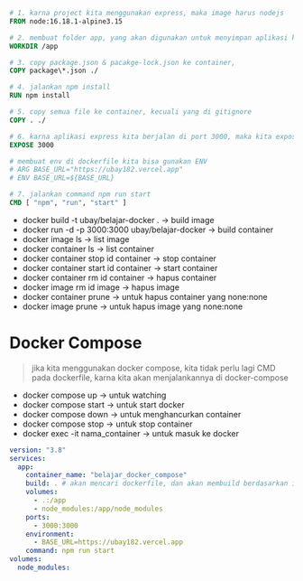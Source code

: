 ```Dockerfile
# 1. karna project kita menggunakan express, maka image harus nodejs
FROM node:16.18.1-alpine3.15

# 2. membuat folder app, yang akan digunakan untuk menyimpan aplikasi kita
WORKDIR /app

# 3. copy package.json & pacakge-lock.json ke container,
COPY package\*.json ./

# 4. jalankan npm install
RUN npm install

# 5. copy semua file ke container, kecuali yang di gitignore
COPY . ./

# 6. karna aplikasi express kita berjalan di port 3000, maka kita expose di dockernya 3000
EXPOSE 3000

# membuat env di dockerfile kita bisa gunakan ENV
# ARG BASE_URL="https://ubay182.vercel.app"
# ENV BASE_URL=${BASE_URL}

# 7. jalankan command npm run start
CMD [ "npm", "run", "start" ]
```

- docker build -t ubay/belajar-docker . -> build image
- docker run -d -p 3000:3000 ubay/belajar-docker -> build container
- docker image ls -> list image
- docker container ls -> list container
- docker container stop id container -> stop container
- docker container start id container -> start container
- docker container rm id container -> hapus container
- docker image rm id image -> hapus image
- docker container prune -> untuk hapus container yang none:none
- docker image prune -> untuk hapus image yang none:none

# Docker Compose

> jika kita menggunakan docker compose, kita tidak perlu lagi CMD pada dockerfile, karna kita akan menjalankannya di docker-compose

- docker compose up -> untuk watching
- docker compose start -> untuk start docker
- docker compose down -> untuk menghancurkan container
- docker compose stop -> untuk stop container
- docker exec -it nama_container -> untuk masuk ke docker

```yml
version: "3.8"
services:
  app:
    container_name: "belajar_docker_compose"
    build: . # akan mencari dockerfile, dan akan membuild berdasarkan isi didalamnya,jika nama dockernya misal Dockerfile.dev, kita bisa tuliskan Dockerfile.dev
    volumes:
      - .:/app
      - node_modules:/app/node_modules
    ports:
      - 3000:3000
    environment:
      - BASE_URL=https://ubay182.vercel.app
    command: npm run start
volumes:
  node_modules:
```
